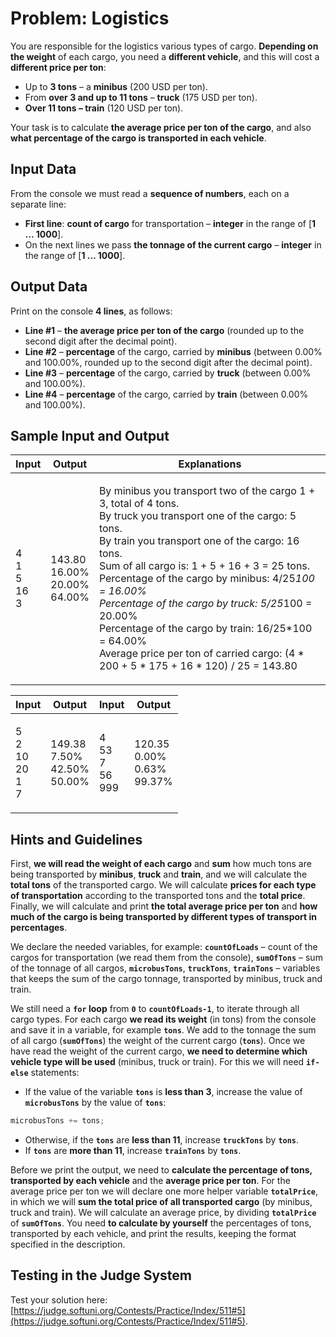 # Problem: Logistics

You are responsible for the logistics various types of cargo. **Depending on the weight** of each cargo, you need a **different vehicle**, and this will cost a **different price per ton**:

* Up to **3 tons** – a **minibus** (200 USD per ton).
* From **over 3 and up to 11 tons** – **truck** (175 USD per ton).
* **Over 11 tons – train** (120 USD per ton).

Your task is to calculate **the average price per ton of the cargo**, and also **what percentage of the cargo is transported in each vehicle**.

## Input Data

From the console we must read a **sequence of numbers**, each on a separate line:

* **First line**: **count of cargo** for transportation – **integer** in the range of \[**1 … 1000**].
* On the next lines we pass **the tonnage of the current cargo** – **integer** in the range of \[**1 … 1000**].

## Output Data

Print on the console **4 lines**, as follows:

* **Line #1** – **the average price per ton of the cargo** (rounded up to the second digit after the decimal point).
* **Line #2** – **percentage** of the cargo, carried by **minibus** (between 0.00% and 100.00%, rounded up to the second digit after the decimal point).
* **Line #3** – **percentage** of the cargo, carried by **truck** (between 0.00% and 100.00%).
* **Line #4** – **percentage** of the cargo, carried by **train** (between 0.00% and 100.00%).

## Sample Input and Output

| **Input**                     | **Output**                                  | **Explanations**                                                                                                                                                                                                                                                                                                                                                                                                                                                                                    |
| ----------------------------- | ------------------------------------------- | --------------------------------------------------------------------------------------------------------------------------------------------------------------------------------------------------------------------------------------------------------------------------------------------------------------------------------------------------------------------------------------------------------------------------------------------------------------------------------------------------- |
| <p>4<br>1<br>5<br>16<br>3</p> | <p>143.80<br>16.00%<br>20.00%<br>64.00%</p> | <p>By minibus you transport two of the cargo 1 + 3, total of 4 tons.<br>By truck you transport one of the cargo: 5 tons.<br>By train you transport one of the cargo: 16 tons.<br>Sum of all cargo is: 1 + 5 + 16 + 3 = 25 tons.<br>Percentage of the cargo by minibus: 4/25*100 = 16.00%<br>Percentage of the cargo by truck: 5/25*100 = 20.00%<br>Percentage of the cargo by train: 16/25*100 = 64.00%<br>Average price per ton of carried cargo: (4 * 200 + 5 * 175 + 16 * 120) / 25 = 143.80</p> |

| **Input**                           | **Output**                                 | **Input**                        | **Output**                                |
| ----------------------------------- | ------------------------------------------ | -------------------------------- | ----------------------------------------- |
| <p>5<br>2<br>10<br>20<br>1<br>7</p> | <p>149.38<br>7.50%<br>42.50%<br>50.00%</p> | <p>4<br>53<br>7<br>56<br>999</p> | <p>120.35<br>0.00%<br>0.63%<br>99.37%</p> |

## Hints and Guidelines

First, **we will read the weight of each cargo** and **sum** how much tons are being transported by **minibus**, **truck** and **train**, and we will calculate the **total tons** of the transported cargo. We will calculate **prices for each type of transportation** according to the transported tons and the **total price**. Finally, we will calculate and print **the total average price per ton** and **how much of the cargo is being transported by different types of transport in percentages**.

We declare the needed variables, for example: **`countOfLoads`** – count of the cargos for transportation (we read them from the console), **`sumOfTons`** – sum of the tonnage of all cargos, **`microbusTons`**, **`truckTons`**, **`trainTons`** – variables that keeps the sum of the cargo tonnage, transported by minibus, truck and train.

We still need a **`for` loop** from **`0`** to **`countOfLoads-1`**, to iterate through all cargo types. For each cargo **we read its weight** (in tons) from the console and save it in a variable, for example **`tons`**. We add to the tonnage the sum of all cargo (**`sumOfTons`**) the weight of the current cargo (**`tons`**). Once we have read the weight of the current cargo, **we need to determine which vehicle type will be used** (minibus, truck or train). For this we will need **`if-else`** statements:

* If the value of the variable **`tons`** is **less than 3**, increase the value of **`microbusTons`** by the value of **`tons`**:

```csharp
microbusTons += tons;
```

* Otherwise, if the **`tons`** are **less than 11**, increase **`truckTons`** by **`tons`**.
* If **`tons`** are **more than 11**, increase **`trainTons`** by **`tons`**.

Before we print the output, we need to **calculate the percentage of tons, transported by each vehicle** and the **average price per ton**. For the average price per ton we will declare one more helper variable **`totalPrice`**, in which we will **sum the total price of all transported cargo** (by minibus, truck and train). We will calculate an average price, by dividing **`totalPrice`** of **`sumOfTons`**. You need **to calculate by yourself** the percentages of tons, transported by each vehicle, and print the results, keeping the format specified in the description.

## Testing in the Judge System

Test your solution here: [https://judge.softuni.org/Contests/Practice/Index/511#5](https://judge.softuni.org/Contests/Practice/Index/511#5).
